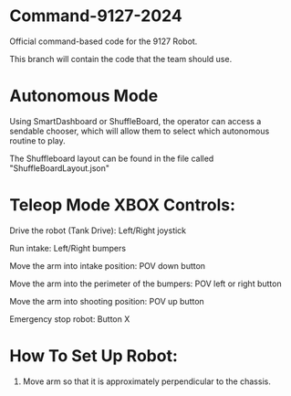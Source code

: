 # Command-9127-2024
Official command-based code for the 9127 Robot.

This branch will contain the code that the team should use.

# Autonomous Mode

Using SmartDashboard or ShuffleBoard, the operator can access a sendable chooser, which will allow them to select which autonomous routine to play.

The Shuffleboard layout can be found in the file called "ShuffleBoardLayout.json"

# Teleop Mode XBOX Controls:

Drive the robot (Tank Drive): Left/Right joystick

Run intake: Left/Right bumpers

Move the arm into intake position: POV down button

Move the arm into the perimeter of the bumpers: POV left or right button

Move the arm into shooting position: POV up button

Emergency stop robot: Button X

# How To Set Up Robot:

1) Move arm so that it is approximately perpendicular to the chassis.
